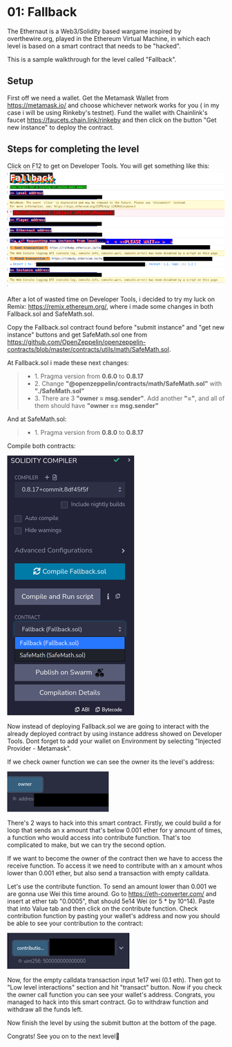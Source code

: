# 01: Fallback

The Ethernaut is a Web3/Solidity based wargame inspired by overthewire.org, played in the Ethereum Virtual Machine, in which each level is based on a smart contract that needs to be "hacked".

This is a sample walkthrough for the level called "Fallback".

## Setup

First off we need a wallet. Get the Metamask Wallet from https://metamask.io/ and choose whichever network works for you ( in my case i will be using Rinkeby's testnet).
Fund the wallet with Chainlink's faucet https://faucets.chain.link/rinkeby and then click on the button "Get new instance" to deploy the contract.

## Steps for completing the level
Click on F12 to get on Developer Tools. You will get something like this:
<img src="./images/image1.png">

After a lot of wasted time on Developer Tools, i decided to try my luck on Remix: https://remix.ethereum.org/, where i made some changes in both Fallback.sol and SafeMath.sol. 

Copy the Fallback.sol contract found before "submit instance" and "get new instance" buttons and get SafeMath.sol one from https://github.com/OpenZeppelin/openzeppelin-contracts/blob/master/contracts/utils/math/SafeMath.sol.

At Fallback.sol i made these next changes:
>- <value> 1. Pragma version from **0.6.0** to **0.8.17**
>- <value> 2. Change **"@openzeppelin/contracts/math/SafeMath.sol"** with **"./SafeMath.sol"**
>- <value> 3. There are 3 **"owner = msg.sender"**. Add another **"="**, and all of them should have **"owner == msg.sender"**

And at SafeMath.sol:
>- <value> 1. Pragma version from **0.8.0** to **0.8.17**

Compile both contracts:

<img src="./images/image2.png">

Now instead of deploying Fallback.sol we are going to interact with the already deployed contract by using instance address showed on Developer Tools. Dont forget to add your wallet on Environment by selecting "Injected Provider - Metamask".

If we check owner function we can see the owner its the level's address:
  
<img src="./images/image3.png">

There's 2 ways to hack into this smart contract. Firstly, we could build a for loop that sends an x amount that's below 0.001 ether for y amount of times, a function who would access into contribute function. That's too complicated to make, but we can try the second option.

If we want to become the owner of the contract then we have to access the receive function. To access it we need to contribute with an x amount whos lower than 0.001 ether, but also send a transaction with empty calldata. 

Let's use the contribute function. To send an amount lower than 0.001 we are gonna use Wei this time around. Go to https://eth-converter.com/ and insert at ether tab "0.0005", that should 5e14 Wei (or 5 * by 10^14). Paste that into Value tab and then click on the contribute function. Check contribution function by pasting your wallet's address and now you should be able to see your contribution to the contract:
  
<img src="./images/image4.png">

Now, for the empty calldata transaction input 1e17 wei (0.1 eth). Then got to "Low level interactions" section and hit "transact" button. Now if you check the owner call function you can see your wallet's address. Congrats, you managed to hack into this smart contract. Go to withdraw function and withdraw all the funds left.  

Now finish the level by using the submit button at the bottom of the page.

Congrats! See you on to the next level:wave:
